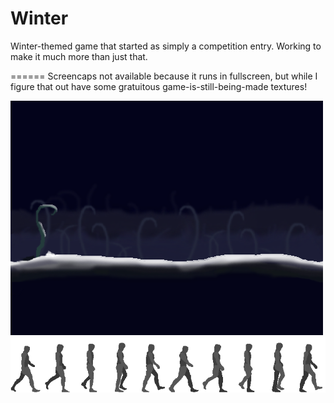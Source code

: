 Winter
======
Winter-themed game that started as simply a competition entry.
Working to make it much more than just that.

======
Screencaps not available because it runs in fullscreen, but while I figure that out have some gratuitous game-is-still-being-made textures!

<img src="https://raw.githubusercontent.com/Iantra/Winter/master/lwjglgame/res/textures/bg-2.png"></img>
<img src="https://raw.githubusercontent.com/Iantra/Winter/master/lwjglgame/res/textures/char_walking.png"></img>
